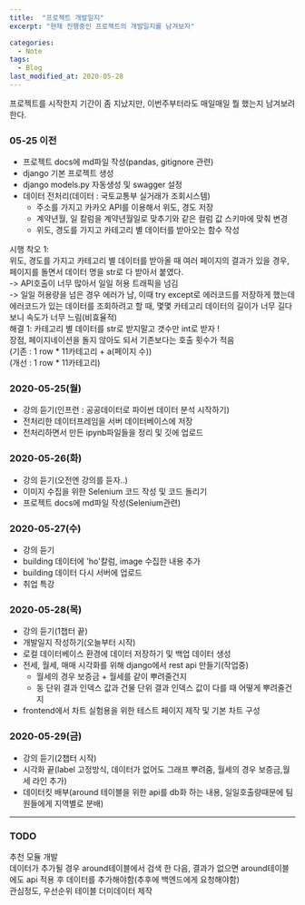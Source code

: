 ```yaml
---
title:  "프로젝트 개발일지"
excerpt: "현재 진행중인 프로젝트의 개발일지를 남겨보자"

categories:
  - Note
tags:
  - Blog
last_modified_at: 2020-05-28
---
```

프로젝트를 시작한지 기간이 좀 지났지만, 이번주부터라도 매일매일 뭘 했는지 남겨보려한다.  
### 05-25 이전  
* 프로젝트 docs에 md파일 작성(pandas, gitignore 관련)
* django 기본 프로젝트 생성  
* django models.py 자동생성 및 swagger 설정  
* 데이터 전처리(데이터 : 국토교통부 실거래가 조회시스템)  
  + 주소를 가지고 카카오 API를 이용해서 위도, 경도 저장  
  + 계약년월, 일 칼럼을 계약년월일로 맞추기와 같은 컬럼 값 스키마에 맞춰 변경  
  + 위도, 경도를 가지고 카테고리 별 데이터를 받아오는 함수 작성  

  
시행 착오 1:  
위도, 경도를 가지고 카테고리 별 데이터를 받아올 때 여러 페이지의 결과가 있을 경우,  
페이지를 돌면서 데이터 명을 str로 다 받아서 붙였다.  
-> API호출이 너무 많아서 일일 허용 트래픽을 넘김  
-> 일일 허용량을 넘은 경우 에러가 남, 이때 try except로 에러코드를 저장하게 했는데  
에러코드가 있는 데이터를 조회하려고 할 때, 몇몇 카테고리 데이터의 길이가 너무 길다보니 속도가 너무 느림(비효율적)  
해결 1: 카테고리 별 데이터를 str로 받지말고 갯수만 int로 받자 !  
장점, 페이지네이션을 돌지 않아도 되서 기존보다는 호출 횟수가 적음  
  (기존 : 1 row * 11카테고리 + a(페이지 수))  
  (개선 : 1 row * 11카테고리)

### 2020-05-25(월)  
* 강의 듣기(인프런 : 공공데이터로 파이썬 데이터 분석 시작하기)  
* 전처리한 데이터프레임을 서버 데이터베이스에 저장  
* 전처리하면서 만든 ipynb파일들을 정리 및 깃에 업로드  

### 2020-05-26(화)  
* 강의 듣기(오전엔 강의를 듣자..)  
* 이미지 수집을 위한 Selenium 코드 작성 및 코드 돌리기  
* 프로젝트 docs에 md파일 작성(Selenium관련)  

### 2020-05-27(수)  
* 강의 듣기  
* building 데이터에 'ho'칼럼, image 수집한 내용 추가  
* building 데이터 다시 서버에 업로드
* 취업 특강  

### 2020-05-28(목)  
* 강의 듣기(1챕터 끝)  
* 개발일지 작성하기(오늘부터 시작)  
* 로컬 데이터베이스 환경에 데이터 저장하기 및 백업 데이터 생성  
* 전세, 월세, 매매 시각화를 위해 django에서 rest api 만들기(작업중)  
  + 월세의 경우 보증금 + 월세를 같이 뿌려줄건지  
  + 동 단위 결과 인덱스 값과 건물 단위 결과 인덱스 값이 다를 때 어떻게 뿌려줄건지  
* frontend에서 차트 실험용을 위한 테스트 페이지 제작 및 기본 차트 구성  

### 2020-05-29(금)  
* 강의 듣기(2챕터 시작)  
* 시각화 끝(label 고정방식, 데이터가 없어도 그래프 뿌려줌, 월세의 경우 보증금,월세 라인 추가)  
* 데이터킷 배부(around 테이블을 위한 api를 db화 하는 내용, 일일호출량때문에 팀원들에게 지역별로 분배)  


---
### TODO  
추천 모듈 개발  
데이터가 추가될 경우 around테이블에서 검색 한 다음, 결과가 없으면 around테이블에도 api 적용 후 데이터를 추가해야함(추후에 백엔드에게 요청해야함)  
관심정도, 우선순위 테이블 더미데이터 제작  